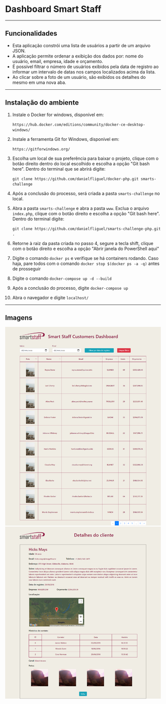 # Dashboard Smart Staff
---

## Funcionalidades
* Esta aplicação constrói uma lista de usuários a partir de um arquivo JSON.
* A aplicação permite ordenar a exibição dos dados por: nome do usuário, email, empresa, idade e orçamento.
* É possível filtrar o número de usuários exibidos pela data de registro ao informar um intervalo de datas nos campos localizados acima da lista.
* Ao clicar sobre a foto de um usuário, são exibidos os detalhes do mesmo em uma nova aba.
---

## Instalação do ambiente
1. Instale o Docker for windows, disponível em:
    
    `https://hub.docker.com/editions/community/docker-ce-desktop-windows/`

2. Instale a ferramenta Git for Windows, disponível em:

    `https://gitforwindows.org/`

3. Escolha um local de sua preferência para baixar o projeto, clique com o botão direito dentro do local escolhido e escolha a opção "Git bash here". Dentro do terminal que se abrirá digite:

    `git clone https://github.com/danielfliguel/docker-php.git smarts-challenge`

4. Após a conclusão do processo, será criada a pasta `smarts-challenge` no local.  

5. Abra a pasta `smarts-challenge` e abra a pasta `www`. Exclua o arquivo `index.php`, clique com o botão direito e escolha a opção "Git bash here". Dentro do terminal digite:

    `git clone https://github.com/danielfliguel/smarts-challenge-php.git .`

6. Retorne à raiz da pasta criada no passo 4, segure a tecla shift, clique com o botão direito e escolha a opção "Abrir janela do PowerShell aqui"

7. Digite o comando `docker ps` e verifique se há containers rodando. Caso haja, pare todos com o comando `docker stop $(docker ps -a -q)` antes de prosseguir

8. Digite o comando `docker-compose up -d --build`

9. Após a conclusão do processo, digite `docker-compose up`

10. Abra o navegador e digite `localhost/`
---

## Imagens
![Alt text](./screenshots/dashboard.png?raw=true "Dashboard")
![Alt text](./screenshots/user-details.png?raw=true "User details")

